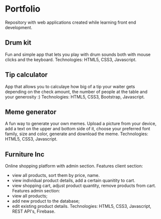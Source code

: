# Portfolio

Repository with web applications created while learning front end development.

## Drum kit
Fun and simple app that lets you play with drum sounds both with mouse clicks and the keyboard.
Technologies: HTML5, CSS3, Javascript.

## Tip calculator
App that allows you to calculaye how big of a tip your waiter gets depending on the check amount, the number of people at the table and your generosity :)
Technologies: HTML5, CSS3, Bootstrap, Javascript.

## Meme generator
A fun way to generate your own memes. Upload a picture from your device, add a text on the upper and bottom side of it, choose your preferred font family, size and color, generate and download the meme. 
Technologies: HTML5, CSS3, Javascript.
 
 ## Furniture Inc
 Online shopping platform with admin section.
 Features client section: 
 - view all products, sort them by price, name.
 - view individual product details, add a certain quanitity to cart.
 - view shopping cart, adjust product quantity, remove products from cart.
Features admin section:
- view all products;
- add new product to the database;
- edit existing product details.
Technologies: HTML5, CSS3, Javascript, REST API's, Firebase.

